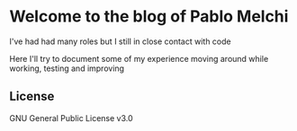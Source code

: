 # Welcome to the blog of Pablo Melchi

I've had had many roles but I still in close contact with code

Here I'll try to document some of my experience moving around while working, testing and improving

## License

GNU General Public License v3.0